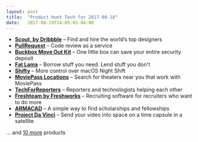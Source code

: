 ```yaml
---
layout: post
title:  "Product Hunt Tech for 2017-08-18"
date:   2017-08-19T14:05:05-04:00
---
```


* **[Scout, by Dribbble](https://www.producthunt.com/posts/scout-by-dribbble?utm_campaign=producthunt-api&utm_medium=api&utm_source=Application%3A+Daily+Digest+RSS+%28ID%3A+3202%29)** – Find and hire the world’s top designers
* **[PullRequest](https://www.producthunt.com/posts/pullrequest?utm_campaign=producthunt-api&utm_medium=api&utm_source=Application%3A+Daily+Digest+RSS+%28ID%3A+3202%29)** – Code review as a service
* **[Buckbox Move Out Kit](https://www.producthunt.com/posts/buckbox-move-out-kit?utm_campaign=producthunt-api&utm_medium=api&utm_source=Application%3A+Daily+Digest+RSS+%28ID%3A+3202%29)** – One little box can save your entire security deposit
* **[Fat Lama](https://www.producthunt.com/posts/fat-lama?utm_campaign=producthunt-api&utm_medium=api&utm_source=Application%3A+Daily+Digest+RSS+%28ID%3A+3202%29)** – Borrow stuff you need.   Lend stuff you don't
* **[Shifty](https://www.producthunt.com/posts/shifty?utm_campaign=producthunt-api&utm_medium=api&utm_source=Application%3A+Daily+Digest+RSS+%28ID%3A+3202%29)** – More control over macOS Night Shift
* **[MoviePass Locations](https://www.producthunt.com/posts/moviepass-locations?utm_campaign=producthunt-api&utm_medium=api&utm_source=Application%3A+Daily+Digest+RSS+%28ID%3A+3202%29)** – Search for theaters near you that work with MoviePass
* **[TechForReporters](https://www.producthunt.com/posts/techforreporters?utm_campaign=producthunt-api&utm_medium=api&utm_source=Application%3A+Daily+Digest+RSS+%28ID%3A+3202%29)** – Reporters and technologists helping each other
* **[Freshteam by Freshworks](https://www.producthunt.com/posts/freshteam-by-freshworks?utm_campaign=producthunt-api&utm_medium=api&utm_source=Application%3A+Daily+Digest+RSS+%28ID%3A+3202%29)** – Recruiting software for recruiters who want to do more
* **[ARMACAD](https://www.producthunt.com/posts/armacad?utm_campaign=producthunt-api&utm_medium=api&utm_source=Application%3A+Daily+Digest+RSS+%28ID%3A+3202%29)** – A simple way to find scholarships and fellowships
* **[Project Da Vinci](https://www.producthunt.com/posts/project-da-vinci?utm_campaign=producthunt-api&utm_medium=api&utm_source=Application%3A+Daily+Digest+RSS+%28ID%3A+3202%29)** – Send your video into space on a time capsule in a satellite

… and [10 more](https://www.producthunt.com/tech) products